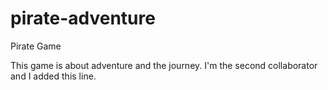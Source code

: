 # pirate-adventure
Pirate Game

This game is about adventure and the journey.
I'm the second collaborator and I added this line.
